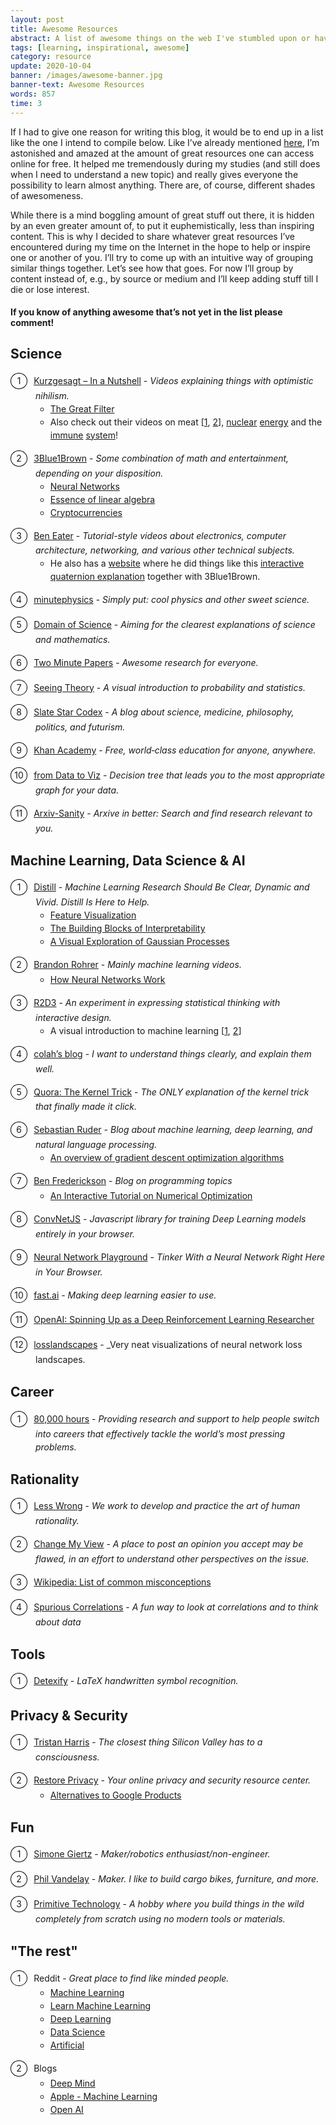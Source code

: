 ```yaml
---
layout: post
title: Awesome Resources
abstract: A list of awesome things on the web I've stumbled upon or have been directed to. Those include great (visual) explanations of complicated topics in machine learning and science in general, software tools and other fun stuff.
tags: [learning, inspirational, awesome]
category: resource
update: 2020-10-04
banner: /images/awesome-banner.jpg
banner-text: Awesome Resources
words: 857
time: 3
---
```


If I had to give one reason for writing this blog, it would be to end up in a list like the one I intend to compile below. Like I’ve already mentioned [here](https://manhlab.github.io/thought/2020/05/28/writing-good-articles.html), I’m astonished and amazed at the amount of great resources one can access online for free. It helped me tremendously during my studies (and still does when I need to understand a new topic) and really gives everyone the possibility to learn almost anything. There are, of course, different shades of awesomeness.

While there is a mind boggling amount of great stuff out there, it is hidden by an even greater amount of, to put it euphemistically, less than inspiring content. This is why I decided to share whatever great resources I’ve encountered during my time on the Internet in the hope to help or inspire one or another of you. I’ll try to come up with an intuitive way of grouping similar things together. Let’s see how that goes. For now I’ll group by content instead of, e.g., by source or medium and I’ll keep adding stuff till I die or lose interest.

#### If you know of anything awesome that’s not yet in the list please comment!

<style>
    ol {
        list-style: none;
        counter-reset: item;
        padding: 0 0 0 40px;
    }
    li {
        line-height: 1.5em;
    }
    ol > li {
        counter-increment: item;
        margin-bottom: 1em;
    }
    ol > li:before {
        margin-right: 10px;
        margin-left: -40px;
   		content: counter(item);
        border: 1px solid black;
   		border-radius: 50%;
        line-height: 1.7em;
    	width: 1.8em;
        display: inline-block;
        text-align: center;
    }
</style>

## Science

1. [Kurzgesagt – In a Nutshell](https://www.youtube.com/kurzgesagt) - _Videos explaining things with optimistic nihilism._
   * [The Great Filter](https://www.youtube.com/watch?v=UjtOGPJ0URM)
   * Also check out their videos on meat [[1](https://www.youtube.com/watch?v=NxvQPzrg2Wg), [2](https://www.youtube.com/watch?v=ouAccsTzlGU)], [nuclear](https://www.youtube.com/watch?v=HEYbgyL5n1g) [energy](https://www.youtube.com/watch?v=pVbLlnmxIbY) and the [immune](https://www.youtube.com/watch?v=zQGOcOUBi6s) [system](https://www.youtube.com/watch?v=BSypUV6QUNw)!
2. [3Blue1Brown](https://www.youtube.com/3blue1brown) - _Some combination of math and entertainment, depending on your disposition._
   * [Neural Networks](https://www.youtube.com/playlist?list=PLZHQObOWTQDNU6R1_67000Dx_ZCJB-3pi)
   * [Essence of linear algebra](https://www.youtube.com/playlist?list=PLZHQObOWTQDPD3MizzM2xVFitgF8hE_ab)
   * [Cryptocurrencies](https://www.youtube.com/watch?v=bBC-nXj3Ng4&t=64s)
3. [Ben Eater](https://www.youtube.com/beneater) - _Tutorial-style videos about electronics, computer architecture, networking, and various other technical subjects._
   * He also has a [website](https://eater.net) where he did things like this [interactive quaternion explanation](https://eater.net/quaternions) together with 3Blue1Brown.
4. [minutephysics](https://www.youtube.com/user/minutephysics) - _Simply put: cool physics and other sweet science._
5. [Domain of Science](https://www.youtube.com/domainofscience) - _Aiming for the clearest explanations of science and mathematics._
6. [Two Minute Papers](https://www.youtube.com/user/keeroyz) - _Awesome research for everyone._
7. [Seeing Theory](https://seeing-theory.brown.edu/) - _A visual introduction to probability and statistics._
8. [Slate Star Codex](https://slatestarcodex.com/) - _A blog about science, medicine, philosophy, politics, and futurism._
9. [Khan Academy](https://www.khanacademy.org/) - _Free, world‑class education for anyone, anywhere._
10. [from Data to Viz](https://www.data-to-viz.com/#explore) - _Decision tree that leads you to the most appropriate graph for your data._
11. [Arxiv-Sanity](http://arxiv-sanity.com/) - _Arxive in better: Search and find research relevant to you._

## Machine Learning, Data Science & AI

1. [Distill](https://distill.pub/) - _Machine Learning Research Should Be Clear, Dynamic and Vivid. Distill Is Here to Help._
   * [Feature Visualization](https://distill.pub/2017/feature-visualization/)
   * [The Building Blocks of Interpretability](https://distill.pub/2018/building-blocks/)
   * [A Visual Exploration of Gaussian Processes](https://distill.pub/2019/visual-exploration-gaussian-processes/)
2. [Brandon Rohrer](https://www.youtube.com/brandonrohrer) - _Mainly machine learning videos._
   * [How Neural Networks Work](https://www.youtube.com/playlist?list=PLVZqlMpoM6kaJX_2lLKjEhWI0NlqHfqzp)
3. [R2D3](http://www.r2d3.us) - _An experiment in expressing statistical thinking with interactive design._
   * A visual introduction to machine learning [[1](http://www.r2d3.us/visual-intro-to-machine-learning-part-1/), [2](http://www.r2d3.us/visual-intro-to-machine-learning-part-2/)]
4. [colah’s blog](https://colah.github.io/) - _I want to understand things clearly, and explain them well._
5. [Quora: The Kernel Trick](https://www.quora.com/q/rrfsinhyglsnclow/The-Kernel-Trick) - _The ONLY explanation of the kernel trick that finally made it click._
6. [Sebastian Ruder](https://ruder.io/) - _Blog about machine learning, deep learning, and natural language processing._
   * [An overview of gradient descent optimization algorithms](https://ruder.io/optimizing-gradient-descent/index.html)
7. [Ben Frederickson](https://www.benfrederickson.com/blog/) - _Blog on programming topics_
   * [An Interactive Tutorial on Numerical Optimization](https://www.benfrederickson.com/numerical-optimization/)
8. [ConvNetJS](https://cs.stanford.edu/people/karpathy/convnetjs/index.html) - _Javascript library for training Deep Learning models entirely in your browser._
9. [Neural Network Playground](https://playground.tensorflow.org/) - _Tinker With a Neural Network Right Here in Your Browser._
10. [fast.ai](https://www.fast.ai/) - _Making deep learning easier to use._
11. [OpenAI: Spinning Up as a Deep Reinforcement Learning Researcher](https://spinningup.openai.com/en/latest/spinningup/spinningup.html)
12. [losslandscapes](https://losslandscape.com/) - _Very neat visualizations of neural network loss landscapes.

## Career

5. [80,000 hours](https://80000hours.org/) - _Providing research and support to help people switch into careers that effectively tackle the world’s most pressing problems._

## Rationality

1. [Less Wrong](https://www.lesswrong.com/) - _We work to develop and practice the art of human rationality._
2. [Change My View](https://www.reddit.com/r/changemyview/) - _A place to post an opinion you accept may be flawed, in an effort to understand other perspectives on the issue._
3. [Wikipedia: List of common misconceptions](https://en.wikipedia.org/wiki/List_of_common_misconceptions)
4. [Spurious Correlations](https://www.tylervigen.com/spurious-correlations) - _A fun way to look at correlations and to think about data_

## Tools

1. [Detexify](https://detexify.kirelabs.org/classify.html) - _LaTeX handwritten symbol recognition._

## Privacy & Security

1. [Tristan Harris](https://www.tristanharris.com/) - _The closest thing Silicon Valley has to a consciousness._
2. [Restore Privacy](https://restoreprivacy.com/) - _Your online privacy and security resource center._
    * [Alternatives to Google Products](https://restoreprivacy.com/google-alternatives/)

## Fun

1. [Simone Giertz](https://www.youtube.com/simonegiertz) - _Maker/robotics enthusiast/non-engineer._
2. [Phil Vandelay](https://www.youtube.com/channel/UCchU2gYo5UunA6uh6JVOd9A) - _Maker. I like to build cargo bikes, furniture, and more._
3. [Primitive Technology](https://www.youtube.com/channel/UCAL3JXZSzSm8AlZyD3nQdBA) - _A hobby where you build things in the wild completely from scratch using no modern tools or materials._

## "The rest"

1. Reddit - _Great place to find like minded people._
   - [Machine Learning](https://www.reddit.com/r/MachineLearning)
   - [Learn Machine Learning](https://www.reddit.com/r/learnmachinelearning)
   - [Deep Learning](https://www.reddit.com/r/deeplearning/)
   - [Data Science](https://www.reddit.com/r/datascience/)
   - [Artificial](https://www.reddit.com/r/artificial)
2. Blogs
   - [Deep Mind](https://deepmind.com/blog/)
   - [Apple - Machine Learning](https://machinelearning.apple.com/)
   - [Open AI](https://openai.com/blog/)